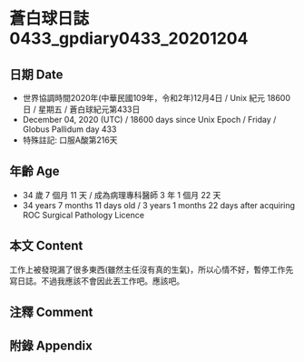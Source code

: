 [_metadata_:encoding]: - "utf-8"
[_metadata_:language]: - "zh-Hant-TW"
[_metadata_:fileformat]: - "markdown"
[_metadata_:MIME_type]: - "text/plain"
[_metadata_:markdown_version]: - "commonmark version 0.29"
[_metadata_:markdown_spec]: - "https://spec.commonmark.org/0.29/"

# 蒼白球日誌0433_gpdiary0433_20201204 #

## 日期 Date ##

* 世界協調時間2020年(中華民國109年，令和2年)12月4日 / Unix 紀元 18600 日 / 星期五 / 蒼白球紀元第433日
* December 04, 2020 (UTC) / 18600 days since Unix Epoch / Friday / Globus Pallidum day 433
* 特殊註記: 口服A酸第216天

## 年齡 Age ##

* 34 歲 7 個月 11 天 / 成為病理專科醫師 3 年 1 個月 22 天
* 34 years 7 months 11 days old / 3 years 1 months 22 days after acquiring ROC Surgical Pathology Licence

## 本文 Content ##

工作上被發現漏了很多東西(雖然主任沒有真的生氣)，所以心情不好，暫停工作先寫日誌。不過我應該不會因此丟工作吧。應該吧。

## 注釋 Comment ##

## 附錄 Appendix ##

